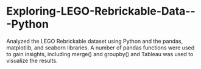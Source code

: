 # Exploring-LEGO-Rebrickable-Data---Python
Analyzed the LEGO Rebrickable dataset using Python and the pandas, matplotlib, and seaborn libraries. A number of pandas functions were used to gain insights, including merge() and groupby() and Tableau was used to visualize the results.
